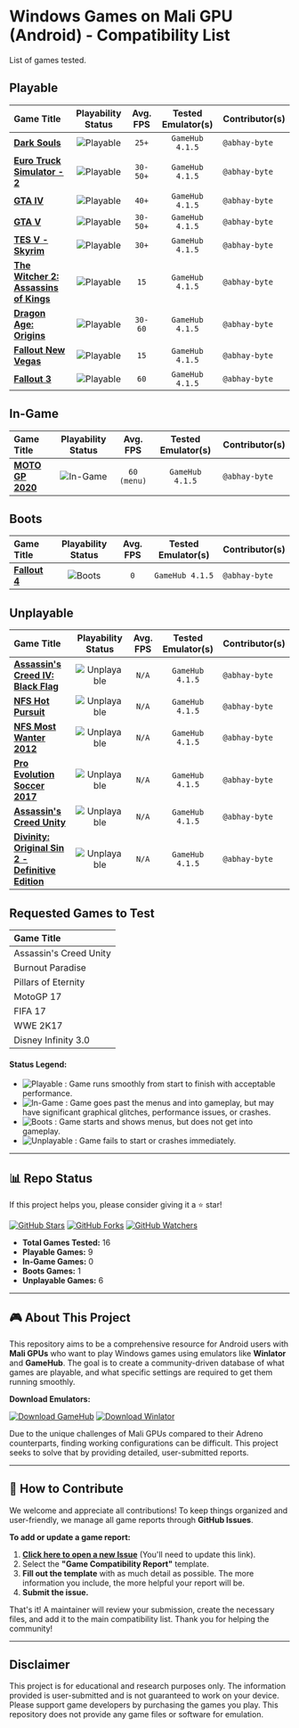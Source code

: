 # Windows Games on Mali GPU (Android) - Compatibility List

List of games tested.

## Playable

| Game Title | Playability Status | Avg. FPS | Tested Emulator(s) | Contributor(s) |
| :--- | :---: | :---: | :---: | :--- |
| **[Dark Souls](games/dark-souls/settings.md)** | ![Playable](https://img.shields.io/badge/Playable-4CAF50?style=for-the-badge) | `25+` | `GameHub 4.1.5` | `@abhay-byte` |
| **[Euro Truck Simulator - 2](games/euro-truck-simulator-2/settings.md)** | ![Playable](https://img.shields.io/badge/Playable-4CAF50?style=for-the-badge) | `30-50+` | `GameHub 4.1.5` | `@abhay-byte` |
| **[GTA IV](games/gta-iv/settings.md)** | ![Playable](https://img.shields.io/badge/Playable-4CAF50?style=for-the-badge) | `40+` | `GameHub 4.1.5` | `@abhay-byte` |
| **[GTA V](games/gta-v/settings.md)** | ![Playable](https://img.shields.io/badge/Playable-4CAF50?style=for-the-badge) | `30-50+` | `GameHub 4.1.5` | `@abhay-byte` |
| **[TES V - Skyrim](games/tes-v-skyrim/settings.md)** |  ![Playable](https://img.shields.io/badge/Playable-4CAF50?style=for-the-badge) | `30+` | `GameHub 4.1.5` | `@abhay-byte` |
| **[The Witcher 2: Assassins of Kings](games/the-witcher-2-assassins-of-kings/settings.md)** | ![Playable](https://img.shields.io/badge/Playable-4CAF50?style=for-the-badge) | `15` | `GameHub 4.1.5` | `@abhay-byte` |
| **[Dragon Age: Origins](games/dragon-age-origins/settings.md)** | ![Playable](https://img.shields.io/badge/Playable-4CAF50?style=for-the-badge) | `30-60` | `GameHub 4.1.5` | `@abhay-byte` |
| **[Fallout New Vegas](games/fallout-new-vegas/settings.md)** | ![Playable](https://img.shields.io/badge/Playable-4CAF50?style=for-the-badge) | `15` | `GameHub 4.1.5` | `@abhay-byte` |
| **[Fallout 3](games/fallout-3/settings.md)** | ![Playable](https://img.shields.io/badge/Playable-4CAF50?style=for-the-badge) | `60` | `GameHub 4.1.5` | `@abhay-byte` |

## In-Game

| Game Title | Playability Status | Avg. FPS | Tested Emulator(s) | Contributor(s) |
| :--- | :---: | :---: | :---: | :--- |
| **[MOTO GP 2020](games/moto-gp-2020/settings.md)** | ![In-Game](https://img.shields.io/badge/In--Game-FFC107?style=for-the-badge) | `60 (menu)` | `GameHub 4.1.5` | `@abhay-byte` |

## Boots

| Game Title | Playability Status | Avg. FPS | Tested Emulator(s) | Contributor(s) |
| :--- | :---: | :---: | :---: | :--- |
| **[Fallout 4](games/fallout-4/settings.md)** | ![Boots](https://img.shields.io/badge/Boots-2196F3?style=for-the-badge) | `0` | `GameHub 4.1.5` | `@abhay-byte` |

## Unplayable

| Game Title | Playability Status | Avg. FPS | Tested Emulator(s) | Contributor(s) |
| :--- | :---: | :---: | :---: | :--- |
| **[Assassin's Creed IV: Black Flag](games/assassins-creed-iv-black-flag/settings.md)** |  ![Unplayable](https://img.shields.io/badge/Unplayable-F44336?style=for-the-badge) | `N/A` | `GameHub 4.1.5` | `@abhay-byte` |
| **[NFS Hot Pursuit](games/nfs-hot-pursuit/settings.md)** |  ![Unplayable](https://img.shields.io/badge/Unplayable-F44336?style=for-the-badge) | `N/A` | `GameHub 4.1.5` | `@abhay-byte` |
| **[NFS Most Wanter 2012](games/nfs-most-wanted-2012/settings.md)** | ![Unplayable](https://img.shields.io/badge/Unplayable-F44336?style=for-the-badge) | `N/A` | `GameHub 4.1.5` | `@abhay-byte` |
| **[Pro Evolution Soccer 2017](games/pro-evolution-soccer-2017/settings.md)** |  ![Unplayable](https://img.shields.io/badge/Unplayable-F44336?style=for-the-badge) | `N/A` | `GameHub 4.1.5` | `@abhay-byte` |
| **[Assassin's Creed Unity](games/assassins-creed-unity/settings.md)** |  ![Unplayable](https://img.shields.io/badge/Unplayable-F44336?style=for-the-badge) | `N/A` | `GameHub 4.1.5` | `@abhay-byte` |
| **[Divinity: Original Sin 2 - Definitive Edition](games/divinity-original-sin-2-definitive-edition/settings.md)** | ![Unplayable](https://img.shields.io/badge/Unplayable-F44336?style=for-the-badge) | `N/A` | `GameHub 4.1.5` | `@abhay-byte` |

## Requested Games to Test

| Game Title |
| :--- |
| Assassin's Creed Unity |
| Burnout Paradise |
| Pillars of Eternity |
| MotoGP 17 |
| FIFA 17 |
| WWE 2K17 |
| Disney Infinity 3.0 |

#### **Status Legend:**

*   ![Playable](https://img.shields.io/badge/Playable-4CAF50?style=for-the-badge) : Game runs smoothly from start to finish with acceptable performance.
*   ![In-Game](https://img.shields.io/badge/In--Game-FFC107?style=for-the-badge) : Game goes past the menus and into gameplay, but may have significant graphical glitches, performance issues, or crashes.
*   ![Boots](https://img.shields.io/badge/Boots-2196F3?style=for-the-badge) : Game starts and shows menus, but does not get into gameplay.
*   ![Unplayable](https://img.shields.io/badge/Unplayable-F44336?style=for-the-badge) : Game fails to start or crashes immediately.

***

## 📊 Repo Status

If this project helps you, please consider giving it a ⭐ star!

[![GitHub Stars](https://img.shields.io/github/stars/abhay-byte/mali-win-emu-list?style=social)](https://github.com/abhay-byte/mali-win-emu-list/stargazers)
[![GitHub Forks](https://img.shields.io/github/forks/abhay-byte/mali-win-emu-list?style=social)](https://github.com/abhay-byte/mali-win-emu-list/network/members)
[![GitHub Watchers](https.img.shields.io/github/watchers/abhay-byte/mali-win-emu-list?style=social)](https://github.com/abhay-byte/mali-win-emu-list/watchers)

*   **Total Games Tested:** 16
*   **Playable Games:** 9
*   **In-Game Games:** 0
*   **Boots Games:** 1
*   **Unplayable Games:** 6

***

## 🎮 About This Project

This repository aims to be a comprehensive resource for Android users with **Mali GPUs** who want to play Windows games using emulators like **Winlator** and **GameHub**. The goal is to create a community-driven database of what games are playable, and what specific settings are required to get them running smoothly.

**Download Emulators:**

[![Download GameHub](https://img.shields.io/badge/Download-GameHub-blue?style=for-the-badge&logo=android)](https://gamehub.xiaoji.com/)
[![Download Winlator](https://img.shields.io/badge/Download-Winlator-green?style=for-the-badge&logo=github)](https://github.com/brunodev85/winlator/releases)

Due to the unique challenges of Mali GPUs compared to their Adreno counterparts, finding working configurations can be difficult. This project seeks to solve that by providing detailed, user-submitted reports.

***

## 🤝 How to Contribute

We welcome and appreciate all contributions! To keep things organized and user-friendly, we manage all game reports through **GitHub Issues**.


**To add or update a game report:**

1.  **[Click here to open a new Issue](https://github.com/YOUR_USERNAME/YOUR_REPO/issues/new/choose)** (You'll need to update this link).
2.  Select the **"Game Compatibility Report"** template.
3.  **Fill out the template** with as much detail as possible. The more information you include, the more helpful your report will be.
4.  **Submit the issue.**

That's it! A maintainer will review your submission, create the necessary files, and add it to the main compatibility list. Thank you for helping the community!

***

## Disclaimer

This project is for educational and research purposes only. The information provided is user-submitted and is not guaranteed to work on your device. Please support game developers by purchasing the games you play. This repository does not provide any game files or software for emulation.